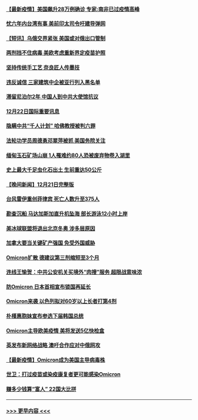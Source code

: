 #### [【最新疫情】美国飙升28万例确诊 专家:南非已过疫情高峰](../pages/prog202/a103300703.md?t=12230151) 
#### [忧六年内台湾有事 美前印太司令吁建导弹网](../pages/prog202/a103300678.md?t=12230151) 
#### [【短讯】乌俄交界紧张 美国或对俄出口管制](../pages/prog202/a103300676.md?t=12230151) 
#### [两剂挡不住病毒 美欧考虑重新界定疫苗护照](../pages/prog202/a103300668.md?t=12230151) 
#### [坚持传统手工艺 奈良匠人传墨技](../pages/prog202/a103300606.md?t=12230151) 
#### [违反诚信 三家建筑中企被亚行列入黑名单](../pages/prog202/a103300524.md?t=12230151) 
#### [滞留尼泊尔2年 中国人到中共大使馆抗议](../pages/prog202/a103300516.md?t=12230151) 
#### [12月22日国际重要讯息](../pages/prog202/a103300483.md?t=12230151) 
#### [隐瞒中共“千人计划” 哈佛教授被判六罪](../pages/prog202/a103300434.md?t=12230151) 
#### [法轮功学员周德勇邓翠萍被抓 美国务院关注](../pages/prog202/a103300371.md?t=12230151) 
#### [缅甸玉石矿场山崩 1人罹难约80人恐被废弃物卷入湖里](../pages/prog202/a103300326.md?t=12230151) 
#### [史上最大千足虫化石出土 生前重达50公斤](../pages/prog202/a103300307.md?t=12230151) 
#### [【晚间新闻】12月21日完整版](../pages/prog202/a103300164.md?t=12230151) 
#### [台风雷伊重创菲律宾 死亡人数升至375人](../pages/prog202/a103300029.md?t=12230151) 
#### [勘查沉船 马达加斯加直升机坠海 部长游泳12小时上岸](../pages/prog202/a103300251.md?t=12230151) 
#### [美冰球联盟将退出北京冬奥 涉多层原因](../pages/prog202/a103300234.md?t=12230151) 
#### [加拿大要当关键矿产强国 免受外国威胁](../pages/prog202/a103299986.md?t=12230151) 
#### [Omicron扩散 德建议第三剂缩短至3个月](../pages/prog202/a103300225.md?t=12230151) 
#### [连线王愉贺：中共公安机关买境外“肉搜”服务 超限战意味浓](../pages/prog202/a103300218.md?t=12230151) 
#### [防Omicron 日本首相宣布锁国再延长](../pages/prog202/a103300181.md?t=12230151) 
#### [Omicron来袭 以色列拟对60岁以上长者打第4剂](../pages/prog202/a103300162.md?t=12230151) 
#### [朴槿惠胞妹宣布参选下届韩国总统](../pages/prog202/a103300152.md?t=12230151) 
#### [Omicron主导欧美疫情 美将发送5亿快检盒](../pages/prog202/a103300040.md?t=12230151) 
#### [英发布新网络战略 澳吁合作应对中俄网攻](../pages/prog202/a103300034.md?t=12230151) 
#### [【最新疫情】Omicron成为美国主导病毒株](../pages/prog202/a103299855.md?t=12230151) 
#### [世卫：打过疫苗或染疫康复者更可能感染Omicron](../pages/prog202/a103299744.md?t=12230151) 
#### [赚多少钱算“富人” 22国大比拼](../pages/prog202/a103299649.md?t=12230151) 

----
#### [ >>> 更早内容 <<< ](../indexes/prog202-earlier.md)
